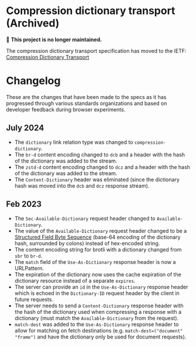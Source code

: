 # Compression dictionary transport (Archived)

🚫 **This project is no longer maintained.**

The compression dictionary transport specification has moved to the IETF: [Compression Dictionary Transport](https://datatracker.ietf.org/doc/draft-ietf-httpbis-compression-dictionary/)

# Changelog
These are the changes that have been made to the specs as it has progressed through various standards organizations and based on developer feedback during browser experiments.

## July 2024
* The `dictionary` link relation type was changed to `compression-dictionary`.
* The `br-d` content encoding changed to `dcb` and a header with the hash of the dictionary was added to the stream.
* The `zstd-d` content encoding changed to `dcz` and a header with the hash of the dictionary was added to the stream.
* The `Content-Dictionary` header was eliminated (since the dictionary hash was moved into the `dcb` and `dcz` response stream).

## Feb 2023
* The `Sec-Available-Dictionary` request header changed to `Available-Dictionary`.
* The value of the `Available-Dictionary` request header changed to be a [Structured Field Byte Sequence](https://www.rfc-editor.org/rfc/rfc8941.html#name-byte-sequences) (base-64 encoding of the dictionary hash, surrounded by colons) instead of hex-encoded string.
* The content encoding string for brotli with a dictionary changed from `sbr` to `br-d`.
* The `match` field of the `Use-As-Dictionary` response header is now a URLPattern.
* The expiration of the dictionary now uses the cache expiration of the dictionary resource instead of a separate `expires`.
* The server can provide an `id` in the `Use-As-Dictionary` response header which is echoed in the `Dictionary-ID` request header by the client in future requests.
* The server needs to send a `Content-Dictionary` response header with the hash of the dictionary used when compressing a response with a dictionary (must match the `Available-Dictionary` from the request).
* `match-dest` was added to the `Use-As-Dictionary` response header to allow for matching on fetch destinations (e.g. `match-dest=("document" "frame")` and have the dictionary only be used for document requests).
